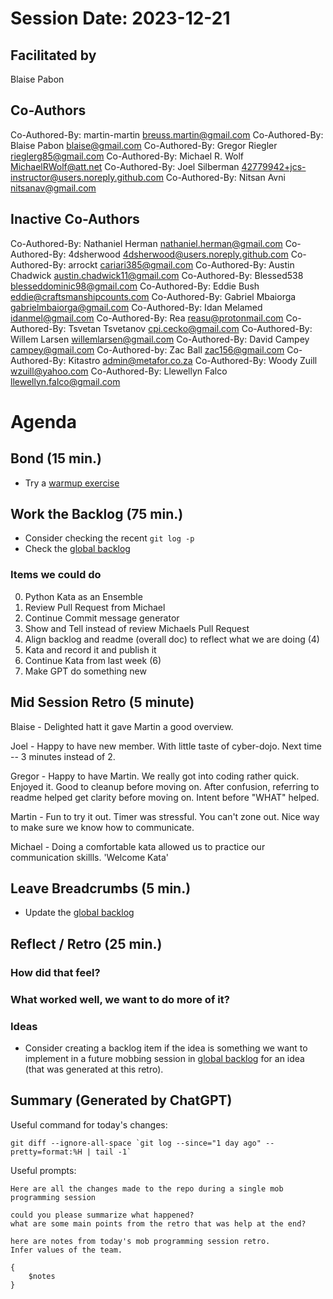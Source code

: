# Session Date: 2023-12-21

## Facilitated by
Blaise Pabon

## Co-Authors
Co-Authored-By: martin-martin <breuss.martin@gmail.com>
Co-Authored-By: Blaise Pabon <blaise@gmail.com>
Co-Authored-By: Gregor Riegler <rieglerg85@gmail.com>
Co-Authored-By: Michael R. Wolf <MichaelRWolf@att.net>
Co-Authored-By: Joel Silberman <42779942+jcs-instructor@users.noreply.github.com>
Co-Authored-By: Nitsan Avni <nitsanav@gmail.com>

## Inactive Co-Authors
Co-Authored-By: Nathaniel Herman <nathaniel.herman@gmail.com>
Co-Authored-By: 4dsherwood <4dsherwood@users.noreply.github.com>
Co-Authored-By: arrockt <cariari385@gmail.com>
Co-Authored-By: Austin Chadwick <austin.chadwick11@gmail.com>
Co-Authored-By: Blessed538 <blesseddominic98@gmail.com>
Co-Authored-By: Eddie Bush <eddie@craftsmanshipcounts.com>
Co-Authored-By: Gabriel Mbaiorga <gabrielmbaiorga@gmail.com>
Co-Authored-By: Idan Melamed <idanmel@gmail.com>
Co-Authored-By: Rea <reasu@protonmail.com>
Co-Authored-By: Tsvetan Tsvetanov <cpi.cecko@gmail.com>
Co-Authored-By: Willem Larsen <willemlarsen@gmail.com>
Co-Authored-By: David Campey <campey@gmail.com>
Co-Authored-by: Zac Ball <zac156@gmail.com>
Co-Authored-By: Kitastro <admin@metafor.co.za>
Co-Authored-By: Woody Zuill <wzuill@yahoo.com>
Co-Authored-By: Llewellyn Falco <llewellyn.falco@gmail.com>

# Agenda

## Bond (15 min.)

-   Try a [warmup exercise](../docs/warmup-exercises.md)

## Work the Backlog (75 min.)

-   Consider checking the recent `git log -p`
-   Check the [global backlog](../docs/backlog.md)

### Items we could do
0. Python Kata as an Ensemble
1. Review Pull Request from Michael
2. Continue Commit message generator
3. Show and Tell instead of review Michaels Pull Request
4. Align backlog and readme (overall doc) to reflect what we are doing (4)
5. Kata and record it and publish it
6. Continue Kata from last week (6)
7. Make GPT do something new

## Mid Session Retro (5 minute)

Blaise - Delighted hatt it gave Martin a good overview.

Joel - Happy to have new member.  With little taste of cyber-dojo.  Next time -- 3 minutes instead of 2.

Gregor - Happy to have Martin.  We really got into coding rather quick.  Enjoyed it.  Good to cleanup before moving on.  After confusion, referring to readme helped get clarity before moving on.  Intent before "WHAT" helped.

Martin - Fun to try it out.  Timer was stressful.  You can't zone out.  Nice way to make sure we know how to communicate.

Michael - Doing a comfortable kata allowed us to practice our communication skillls. 'Welcome Kata'


## Leave Breadcrumbs (5 min.)

-   Update the [global backlog](../docs/backlog.md)

## Reflect / Retro (25 min.)



### How did that feel?

### What worked well, we want to do more of it?

### Ideas

-   Consider creating a backlog item if the idea is something we want to implement in a future mobbing session in [global backlog](../docs/backlog.md)
    for an idea (that was generated at this retro).

## Summary (Generated by ChatGPT)

Useful command for today's changes:

```shell
git diff --ignore-all-space `git log --since="1 day ago" --pretty=format:%H | tail -1`
```

Useful prompts:

```
Here are all the changes made to the repo during a single mob programming session

could you please summarize what happened?
what are some main points from the retro that was help at the end?
```

```
here are notes from today's mob programming session retro.
Infer values of the team.

{
    $notes    
}
```
